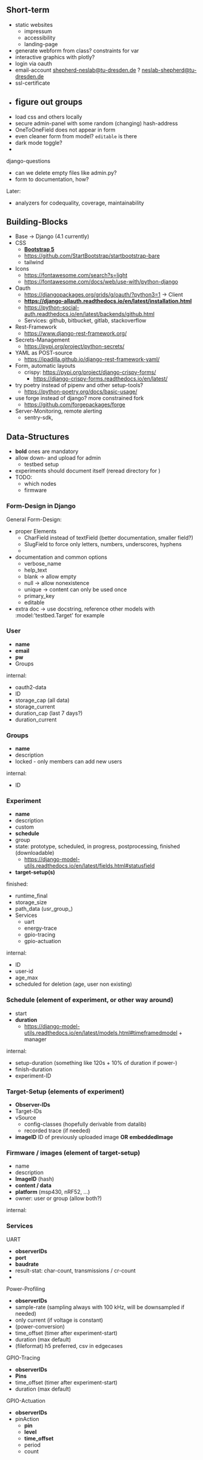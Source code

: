 ## Short-term


- static websites
  - impressum
  - accessibility
  - landing-page
- generate webform from class? constraints for var
- interactive graphics with plotly?
- login via oauth
- email-account shepherd-neslab@tu-dresden.de ? neslab-shepherd@tu-dresden.de
- ssl-certificate
- figure out groups
  -
- load css and others locally
- secure admin-panel with some random (changing) hash-address
- OneToOneField does not appear in form
- even cleaner form from model? `editable` is there
- dark mode toggle?
-

django-questions
- can we delete empty files like admin.py?
- form to documentation, how?

Later:
- analyzers for codequality, coverage, maintainability

## Building-Blocks

- Base -> Django (4.1 currently)
- CSS
  - **[Bootstrap 5](https://blog.getbootstrap.com/)**
  - https://github.com/StartBootstrap/startbootstrap-bare
  - tailwind
- Icons
  - https://fontawesome.com/search?s=light
  - https://fontawesome.com/docs/web/use-with/python-django
- Oauth
  - https://djangopackages.org/grids/g/oauth/?python3=1 -> Client
  - **https://django-allauth.readthedocs.io/en/latest/installation.html**
  - https://python-social-auth.readthedocs.io/en/latest/backends/github.html
  - Services: github, bitbucket, gitlab, stackoverflow
- Rest-Framework
  - https://www.django-rest-framework.org/
- Secrets-Management
  - https://pypi.org/project/python-secrets/
- YAML as POST-source
  - https://jpadilla.github.io/django-rest-framework-yaml/
- Form, automatic layouts
  - crispy: https://pypi.org/project/django-crispy-forms/
    - https://django-crispy-forms.readthedocs.io/en/latest/
- try poetry instead of pipenv and other setup-tools?
  - https://python-poetry.org/docs/basic-usage/
- use forge instead of django? more constrained fork
  - https://github.com/forgepackages/forge
- Server-Monitoring, remote alerting
  - sentry-sdk,

## Data-Structures

- **bold** ones are mandatory
- allow down- and upload for admin
  - testbed setup
- experiments should document itself (reread directory for )
- TODO:
  - which nodes
  - firmware

### Form-Design in Django

General Form-Design:
- proper Elements
  - CharField instead of textField (better documentation, smaller field?)
  - SlugField to force only letters, numbers, underscores, hyphens
  -
- documentation and common options
  - verbose_name
  - help_text
  - blank -> allow empty
  - null -> allow nonexistence
  - unique -> content can only be used once
  - primary_key
  - editable
- extra doc -> use docstring, reference other models with :model:'testbed.Target' for example

### User

- **name**
- **email**
- **pw**
- Groups

internal:
- oauth2-data
- ID
- storage_cap (all data)
- storage_current
- duration_cap (last 7 days?)
- duration_current

### Groups

- **name**
- description
- locked - only members can add new users

internal:
- ID

### Experiment

- **name**
- description
- custom
- **schedule**
- group
- state: prototype, scheduled, in progress, postprocessing, finished (downloadable)
  - https://django-model-utils.readthedocs.io/en/latest/fields.html#statusfield
- **target-setup(s)**

finished:
- runtime_final
- storage_size
- path_data (usr_group_)
- Services
  - uart
  - energy-trace
  - gpio-tracing
  - gpio-actuation

internal:
- ID
- user-id
- age_max
- scheduled for deletion (age, user non existing)

### Schedule (element of experiment, or other way around)

- start
- **duration**
  - https://django-model-utils.readthedocs.io/en/latest/models.html#timeframedmodel + manager

internal:
- setup-duration (something like 120s + 10% of duration if power-)
- finish-duration
- experiment-ID

### Target-Setup (elements of experiment)

- **Observer-IDs**
- Target-IDs
- vSource
  - config-classes (hopefully derivable from datalib)
  - recorded trace (if needed)
- **imageID** ID of previously uploaded image **OR** **embeddedImage**


### Firmware / images (element of target-setup)

- name
- description
- **ImageID** (hash)
- **content / data**
- **platform** (msp430, nRF52, ...)
- owner: user or group (allow both?)

internal:

### Services

UART

- **observerIDs**
- **port**
- **baudrate**
- result-stat: char-count, transmissions / cr-count
-

Power-Profiling

- **observerIDs**
- sample-rate (sampling always with 100 kHz, will be downsampled if needed)
- only current (if voltage is constant)
- (power-conversion)
- time_offset (timer after experiment-start)
- duration (max default)
- (fileformat) h5 preferred, csv in edgecases


GPIO-Tracing

- **observerIDs**
- **Pins**
- time_offset (timer after experiment-start)
- duration (max default)

GPIO-Actuation

- **observerIDs**
- pinAction
  - **pin**
  - **level**
  - **time_offset**
  - period
  - count
